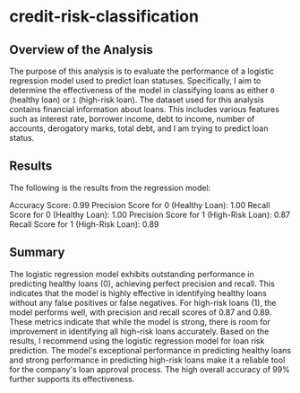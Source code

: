 # credit-risk-classification

## Overview of the Analysis

The purpose of this analysis is to evaluate the performance of a logistic regression model used to predict loan statuses. Specifically, I aim to determine the effectiveness of the model in classifying loans as either `0` (healthy loan) or `1` (high-risk loan). The dataset used for this analysis contains financial information about loans. This includes various features such as interest rate, borrower income, debt to income,	number of accounts,	derogatory marks,	total debt, and	I am trying to predict loan status.


## Results
The following is the results from the regression model:

Accuracy Score: 0.99
Precision Score for 0 (Healthy Loan): 1.00
Recall Score for 0 (Healthy Loan): 1.00
Precision Score for 1 (High-Risk Loan): 0.87
Recall Score for 1 (High-Risk Loan): 0.89

## Summary

The logistic regression model exhibits outstanding performance in predicting healthy loans (0), achieving perfect precision and recall. This indicates that the model is highly effective in identifying healthy loans without any false positives or false negatives. For high-risk loans (1), the model performs well, with precision and recall scores of 0.87 and 0.89. These metrics indicate that while the model is strong, there is room for improvement in identifying all high-risk loans accurately. Based on the results, I recommend using the logistic regression model for loan risk prediction. The model's exceptional performance in predicting healthy loans and strong performance in predicting high-risk loans make it a reliable tool for the company's loan approval process. The high overall accuracy of 99% further supports its effectiveness. 
